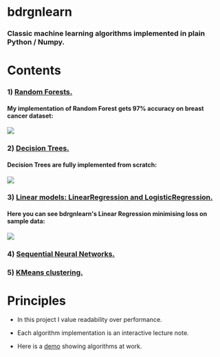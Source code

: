 # bdrgnlearn

### Classic machine learning algorithms implemented in plain Python / Numpy. 

# Contents

### 1) [Random Forests.](bdrgnlearn/ensemble.py) 

#### My implementation of Random Forest gets 97% accuracy on breast cancer dataset:
![](demo.gif)

### 2) [Decision Trees.](bdrgnlearn/tree.py)

#### Decision Trees are fully implemented from scratch:
![](decision_tree_demo.gif)

### 3) [Linear models: LinearRegression and LogisticRegression.](bdrgnlearn/linear_model.py)

#### Here you can see bdrgnlearn's Linear Regression minimising loss on sample data:
![](linreg_sgd_demo.gif)

### 4) [Sequential Neural Networks.](bdrgnlearn/neural.py) 
### 5) [KMeans clustering.](bdrgnlearn/cluster.py)

# Principles

* In this project I value readability over performance. 

* Each algorithm implementation is an interactive lecture note. 

* Here is a [demo](https://nbviewer.jupyter.org/github/bdrgn/bdrgnlearn/blob/master/DEMO.ipynb) showing algorithms at work.
